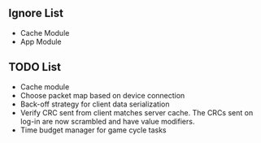 **Ignore List**
-
* Cache Module
* App Module

**TODO List**
-
* Cache module
* Choose packet map based on device connection
* Back-off strategy for client data serialization
* Verify CRC sent from client matches server cache. The CRCs sent on log-in are now scrambled and have value modifiers.
* Time budget manager for game cycle tasks
